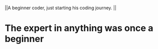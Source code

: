 ||A beginner coder, just starting his coding journey. ||
# The expert in anything was once a beginner #
